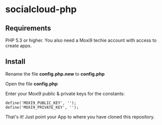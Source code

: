 socialcloud-php
===============

## Requirements

PHP 5.3 or higher. You also need a Moxi9 techie account with access to create apps.

## Install

Rename the file **config.php.new** to **config.php**

Open the file **config.php**

Enter your Moxi9 public & private keys for the constants:
```
define('MOXI9_PUBLIC_KEY', '');
define('MOXI9_PRIVATE_KEY', '');
```

That's it! Just point your App to where you have cloned this repository.
